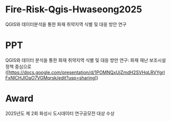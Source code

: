 # Fire-Risk-Qgis-Hwaseong2025
QGIS와 데이터분석을 통한 화재 취약지역 식별 및 대응 방안 연구

# PPT
QGIS와 데이터 분석을 통한 화재 취약지역 식별 및 대응 방안 연구: 화재 재난 보조시설 정책 중심으로([https://docs.google.com/presentation/d/1POMNQxUjZmdH2SVHqLRVYgrIFxNlCHJlOaO7VGMqrsk/edit?usp=sharing])

# Award
2025년도 제 2회 화성시 도시데이터 연구공모전 대상 수상


